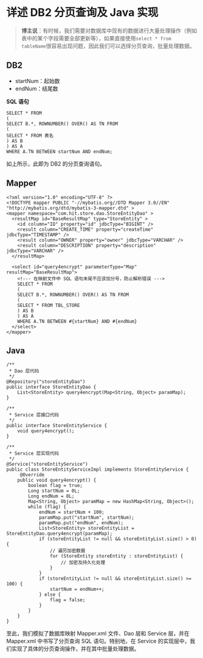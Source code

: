 # 详述 DB2 分页查询及 Java 实现

 > **博主说**：有时候，我们需要对数据库中现有的数据进行大量处理操作（例如表中的某个字段需要全部更新等），如果直接使用`select * from tableName`很容易出现问题，因此我们可以选择分页查询，批量处理数据。


DB2
---

 - startNum：起始数
 - endNum：结尾数

 **SQL 语句** 

```
SELECT * FROM 
(
SELECT B.*, ROWNUMBER() OVER() AS TN FROM   
(
SELECT * FROM 表名
) AS B
) AS A 
WHERE A.TN BETWEEN startNum AND endNum; 
```

如上所示，此即为 DB2 的分页查询语句。

Mapper
---------

```
<?xml version="1.0" encoding="UTF-8" ?>
<!DOCTYPE mapper PUBLIC "-//mybatis.org//DTD Mapper 3.0//EN" "http://mybatis.org/dtd/mybatis-3-mapper.dtd" >
<mapper namespace="com.hit.store.dao.StoreEntityDao" >
  <resultMap id="BaseResultMap" type="StoreEntity" >
    <id column="ID" property="id" jdbcType="BIGINT" />
    <result column="CREATE_TIME" property="createTime" jdbcType="TIMESTAMP" />
    <result column="OWNER" property="owner" jdbcType="VARCHAR" />
    <result column="DESCRIPTION" property="description" jdbcType="VARCHAR" />
  </resultMap>

  <select id="query4encrypt" parameterType="Map" resultMap="BaseResultMap">
    <!--- 在映射文件中 SQL 语句末尾不应该加分号，防止解析错误 --->
	SELECT * FROM 
	(
	SELECT B.*, ROWNUMBER() OVER() AS TN FROM   
	(
	SELECT * FROM TBL_STORE
	) AS B
	) AS A 
	WHERE A.TN BETWEEN #{startNum} AND #{endNum}
  </select>
</mapper>

```

Java
-------

```
/**
 * Dao 层代码
 */
@Repository("storeEntityDao")
public interface StoreEntityDao {
    List<StoreEntity> query4encrypt(Map<String, Object> paramMap);
}

/**
 * Service 层接口代码
 */
public interface StoreEntityService {
    void query4encrypt();
}

/**
 * Service 层实现代码
 */
@Service("storeEntityService")
public class StoreEntityServiceImpl implements StoreEntityService {
     @Override
    public void query4encrypt() {
        boolean flag = true;
        Long startNum = 0L;
        Long endNum = 0L;
        Map<String, Object> paramMap = new HashMap<String, Object>();
        while (flag) {
            endNum = startNum + 100;
            paramMap.put("startNum", startNum);
            paramMap.put("endNum", endNum);
            List<StoreEntity> storeEntityList = StoreEntityDao.query4encrypt(paramMap);
            if (storeEntityList != null && storeEntityList.size() > 0) {
                // 遍历加密数据
                for (StoreEntity storeEntity : storeEntityList) {
                    // 加密及持久化处理
                }
            }
            if (storeEntityList != null && storeEntityList.size() >= 100) {
                startNum = endNum++;
            } else {
                flag = false;
            }
        }
    }
}
```
至此，我们模拟了数据库映射 Mapper.xml 文件、Dao 层和 Service 层，并在 Mapper.xml 中书写了分页查询 SQL 语句。特别地，在 Service 的实现层中，我们实现了具体的分页查询操作，并在其中批量处理数据。
